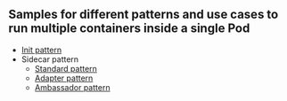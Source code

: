 ## Samples for different patterns and use cases to run multiple containers inside a single Pod

- [Init pattern](https://kubernetes.io/docs/concepts/workloads/pods/init-containers/)
- Sidecar pattern
  - [Standard pattern](https://kubernetes.io/blog/2015/06/the-distributed-system-toolkit-patterns/#example-1-sidecar-containers)
  - [Adapter pattern](https://kubernetes.io/blog/2015/06/the-distributed-system-toolkit-patterns/#example-3-adapter-containers)
  - [Ambassador pattern](https://kubernetes.io/blog/2015/06/the-distributed-system-toolkit-patterns/#example-2-ambassador-containers)
